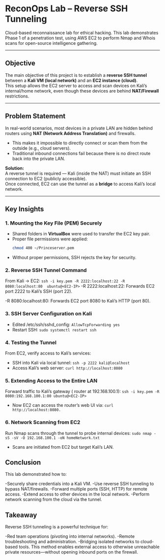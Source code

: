 # ReconOps Lab – Reverse SSH Tunneling
Cloud-based reconnaissance lab for ethical hacking. This lab demonstrates Phase 1  of a penetration test, using AWS EC2 to perform Nmap and Whois scans for open-source intelligence gathering. 

---

## Objective
The main objective of this project is to establish a **reverse SSH tunnel** between a **Kali VM (local network)** and an **EC2 instance (cloud)**.  
This setup allows the EC2 server to access and scan devices on Kali’s internal/home network, even though these devices are behind **NAT/Firewall** restrictions.

---

## Problem Statement
In real-world scenarios, most devices in a private LAN are hidden behind routers using **NAT (Network Address Translation)** and firewalls.

- This makes it impossible to directly connect or scan them from the outside (e.g., cloud servers).  
- Traditional inbound connections fail because there is no direct route back into the private LAN.  

**Solution:**  
A reverse tunnel is required — Kali (inside the NAT) must initiate an SSH connection to EC2 (publicly accessible).  
Once connected, EC2 can use the tunnel as a **bridge** to access Kali’s local network.

---

##  Key Insights

### 1. Mounting the Key File (PEM) Securely
- Shared folders in **VirtualBox** were used to transfer the EC2 key pair.  
- Proper file permissions were applied:
  ```bash
  chmod 400 ~/Princeserver.pem
  ```
- Without proper permissions, SSH rejects the key for security.

### 2. Reverse SSH Tunnel Command
From Kali → EC2:
`ssh -i key.pem -R 2222:localhost:22 -R 8080:localhost:80  ubuntu@<EC2-IP>`
-R 2222:localhost:22: Forwards EC2 port 2222 to Kali’s SSH (port 22).

-R 8080:localhost:80: Forwards EC2 port 8080 to Kali’s HTTP (port 80).

### 3. SSH Server Configuration on Kali
- Edited /etc/ssh/sshd_config: `AllowTcpForwarding yes`
- Restart SSH:
`sudo systemctl restart ssh`

### 4. Testing the Tunnel
From EC2, verify access to Kali’s services:

- SSH into Kali via local tunnel: `ssh -p 2222 kali@localhost`
- Access Kali’s web server: `curl http://localhost:8080`

### 5. Extending Access to the Entire LAN
Forward traffic to Kali’s gateway ( router at 192.168.100.1):
`ssh -i key.pem -R 8080:192.168.100.1:80 ubuntu@<EC2-IP>`
- Now EC2 can access the router’s web UI via:
`curl http://localhost:8080.`

### 6. Network Scanning from EC2
Run Nmap scans through the tunnel to probe internal devices:
`sudo nmap -sS -sV -O 192.168.100.1 -oN homeNetwork.txt`
- Scans are initiated from EC2 but target Kali’s LAN.

## Conclusion
This lab demonstrated how to:

-Securely share credentials into a Kali VM.
-Use reverse SSH tunneling to bypass NAT/firewalls.
-Forward multiple ports (SSH, HTTP) for remote access.
-Extend access to other devices in the local network.
-Perform network scanning from the cloud via the tunnel.

 ## Takeaway
Reverse SSH tunneling is a powerful technique for:

-Red team operations (pivoting into internal networks).
-Remote troubleshooting and administration.
-Bridging isolated networks to cloud-based tools.
This method enables external access to otherwise unreachable private resources—without opening inbound ports on the firewall.
